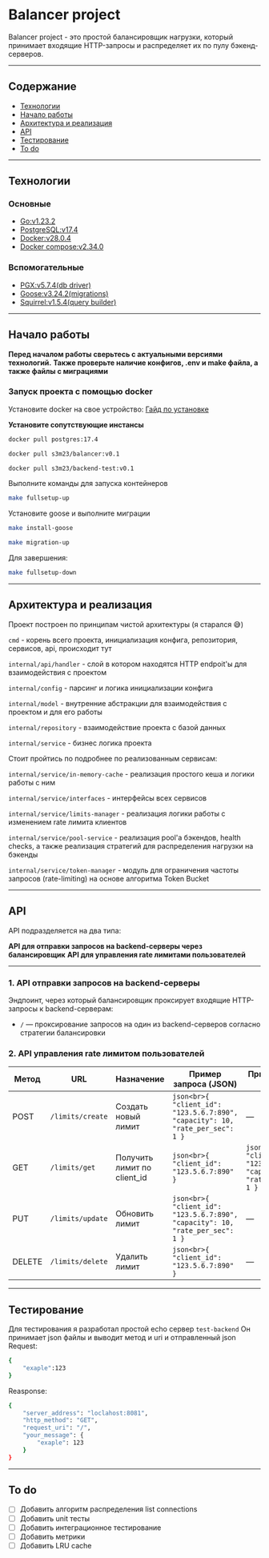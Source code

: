 # Balancer project
Balancer project - это простой балансировщик нагрузки, который принимает входящие HTTP-запросы и распределяет их по пулу бэкенд-серверов.

---

## Содержание
- [Технологии](#технологии)
- [Начало работы](#начало-работы)
- [Архитектура и реализация](#архитектура-и-реализация)
- [API](#api)
- [Тестирование](#тестирование)
- [To do](#to-do)

---

## Технологии
### Основные
- [Go:v1.23.2](https://github.com/golang/go)
- [PostgreSQL:v17.4](https://github.com/postgres/postgres)
- [Docker:v28.0.4](https://github.com/docker)
- [Docker compose:v2.34.0](https://github.com/docker/compose)

### Вспомогательные
- [PGX:v5.7.4(db driver)](https://github.com/jackc/pgx)
- [Goose:v3.24.2(migrations)](https://github.com/pressly/goose)
- [Squirrel:v1.5.4(query builder)](https://github.com/Masterminds/squirrel)

---

## Начало работы

**Перед началом работы сверьтесь с актуальными версиями технологий.**
**Также проверьте наличие конфигов, .env и make файла, а также файлы с миграциями**

### Запуск проекта с помощью docker
Установите docker на свое устройство:
[Гайд по установке](https://docs.docker.com/engine/install/)

**Установите сопутствующие инстансы**
```sh
docker pull postgres:17.4
```
```sh
docker pull s3m23/balancer:v0.1
```
```sh
docker pull s3m23/backend-test:v0.1
```

Выполните команды для запуска контейнеров
```sh
make fullsetup-up
```

Установите goose и выполните миграции
```sh
make install-goose
```
```sh
make migration-up
```


Для завершения:
```sh
make fullsetup-down
```

---

## Архитектура и реализация
Проект построен по принципам чистой архитектуры (я старался 😅)

```cmd``` - корень всего проекта, инициализация конфига, репозитория, сервисов, api, происходит тут

```internal/api/handler``` - слой в котором находятся HTTP endpoit'ы для взаимодействия с проектом

```internal/config``` - парсинг и логика инициализации конфига

```internal/model``` - внутренние абстракции для взаимодействия с проектом и для его работы

```internal/repository``` - взаимодействие проекта с базой данных

```internal/service``` - бизнес логика проекта

Стоит пройтись по подробнее по реализованным сервисам:

```internal/service/in-memory-cache``` - реализация простого кеша и логики работы с ним

```internal/service/interfaces``` - интерфейсы всех сервисов

```internal/service/limits-manager``` - реализация логики работы с изменением rate лимита клиентов

```internal/service/pool-service``` - реализация pool'а бэкендов, health checks, а также реализация стратегий для распределения нагрузки на бэкенды

```internal/service/token-manager``` - модуль для ограничения частоты запросов (rate-limiting) на основе алгоритма Token Bucket

---

## API

API подразделяется на два типа:

**API для отправки запросов на backend-серверы через балансировщик**
**API для управления rate лимитами пользователей**

---

### 1. API отправки запросов на backend-серверы

Эндпоинт, через который балансировщик проксирует входящие HTTP-запросы к backend-серверам:

- `/` — проксирование запросов на один из backend-серверов согласно стратегии балансировки

### 2. API управления rate лимитом пользователей

| Метод  | URL                | Назначение                          | Пример запроса (JSON)                                                                 | Пример ответа (JSON)                                                            | Код ответа |
|--------|--------------------|-------------------------------------|---------------------------------------------------------------------------------------|----------------------------------------------------------------------------------|------------|
| POST   | `/limits/create`   | Создать новый лимит                | ```json<br>{ "client_id": "123.5.6.7:890", "capacity": 10, "rate_per_sec": 1 }```     | —                                                                                | `201 Created` |
| GET    | `/limits/get`      | Получить лимит по client_id        | ```json<br>{ "client_id": "123.5.6.7:890" }```                                        | ```json<br>{ "client_id": "123.5.6.7:890", "capacity": 10, "rate_per_sec": 1 }``` | `200 OK` |
| PUT    | `/limits/update`   | Обновить лимит                     | ```json<br>{ "client_id": "123.5.6.7:890", "capacity": 10, "rate_per_sec": 1 }```     | —                                                                                | `204 NoContent` |
| DELETE | `/limits/delete`   | Удалить лимит                      | ```json<br>{ "client_id": "123.5.6.7:890" }```                                        | —                                                                                | `204 NoContent` |

---

## Тестирование
Для тестирования я разработал простой echo сервер ```test-backend```
Он принимает json файлы и выводит метод и uri и отправленный json
Request:
```sh
{
    "exaple":123
}
```
Reasponse:
```sh
{
    "server_address": "loclahost:8081",
    "http_method": "GET",
    "request_uri": "/",
    "your_message": {
        "exaple": 123
    }
}
```
---

## To do
- [ ] Добавить алгоритм распределения list connections
- [ ] Добавить unit тесты
- [ ] Добавить интеграционное тестирование
- [ ] Добавить метрики
- [ ] Добавить LRU cache
